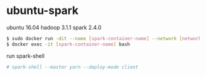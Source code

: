 # ubuntu-spark

ubuntu 16.04 hadoop 3.1.1 spark 2.4.0

```bash
$ sudo docker run -dit --name [spark-container-name] --network [network-hadoop-container-used] [image-name] /bin/bash
$ docker exec -it [spark-container-name] bash
```

run spark-shell
```bash
# spark-shell --master yarn --deploy-mode client
```
